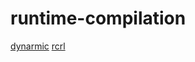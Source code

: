 # runtime-compilation

[dynarmic](https://github.com/merryhime/dynarmic)
[rcrl](https://github.com/onqtam/rcrl)
